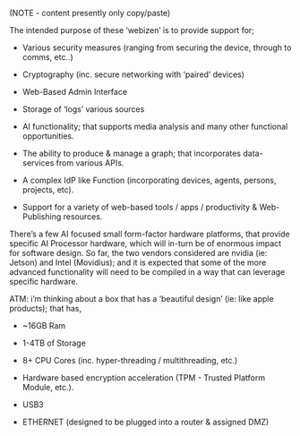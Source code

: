 (NOTE - content presently only copy/paste)

The intended purpose of these ‘webizen’ is to provide support for;

-   Various security measures (ranging from securing the device, through to comms, etc..)
    
-   Cryptography (inc. secure networking with ‘paired’ devices)
    
-   Web-Based Admin Interface
    
-   Storage of ‘logs’ various sources
    
-   AI functionality; that supports media analysis and many other functional opportunities.
    
-   The ability to produce & manage a graph; that incorporates data-services from various APIs.
    
-   A complex IdP like Function (incorporating devices, agents, persons, projects, etc).
    
-   Support for a variety of web-based tools / apps / productivity & Web-Publishing resources.

There’s a few AI focused small form-factor hardware platforms, that provide specific AI Processor hardware, which will in-turn be of enormous impact for software design. So far, the two vendors considered are nvidia (ie: Jetson) and Intel (Movidius); and it is expected that some of the more advanced functionality will need to be compiled in a way that can leverage specific hardware.  

ATM: i’m thinking about a box that has a ‘beautiful design’ (ie: like apple products); that has,

-   ~16GB Ram
    
-   1-4TB of Storage
    
-   8+ CPU Cores (inc. hyper-threading / multithreading, etc.)
    
-   Hardware based encryption acceleration (TPM - Trusted Platform Module, etc.).
    
-   USB3
    
-   ETHERNET (designed to be plugged into a router & assigned DMZ)